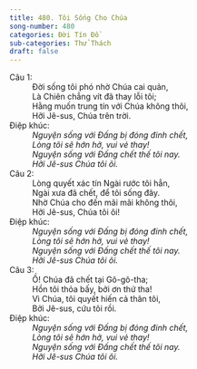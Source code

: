 ```yaml
---
title: 480. Tôi Sống Cho Chúa
song-number: 480
categories: Đời Tín Đồ
sub-categories: Thử Thách
draft: false
---
```

<dl><dt>Câu 1:</dt><dd data-verse="1">Đời sống tôi phó nhờ Chúa cai quản, <br/>Là Chiên chẳng vít đã thay lỗi tôi; <br/>Hằng muốn trung tín với Chúa không thôi, <br/>Hỡi Jê-sus, Chúa trên trời. </dd><dt>Điệp khúc:</dt><dd data-chorus="1"><em>Nguyện sống với Đấng bị đóng đinh chết, <br/>Lòng tôi sẽ hớn hở, vui vẻ thay! <br/>Nguyện sống với Đấng chết thế tôi nay. <br/>Hỡi Jê-sus Chúa tôi ôi. </em></dd><dt>Câu 2:</dt><dd data-verse="2">Lòng quyết xác tín Ngài rước tôi hẳn, <br/>Ngài xưa đã chết, để tôi sống đây. <br/>Nhờ Chúa cho đến mãi mãi không thôi, <br/>Hỡi Jê-sus, Chúa tôi ôi! </dd><dt>Điệp khúc:</dt><dd data-chorus="1"><em>Nguyện sống với Đấng bị đóng đinh chết, <br/>Lòng tôi sẽ hớn hở, vui vẻ thay! <br/>Nguyện sống với Đấng chết thế tôi nay. <br/>Hỡi Jê-sus Chúa tôi ôi. </em></dd><dt>Câu 3:</dt><dd data-verse="3">Ồ! Chúa đã chết tại Gô-gô-tha; <br/>Hồn tôi thỏa bấy, bởi ơn thứ tha! <br/>Vì Chúa, tôi quyết hiến cả thân tôi, <br/>Bởi Jê-sus, cứu tôi rồi. </dd><dt>Điệp khúc:</dt><dd data-chorus="1"><em>Nguyện sống với Đấng bị đóng đinh chết, <br/>Lòng tôi sẽ hớn hở, vui vẻ thay! <br/>Nguyện sống với Đấng chết thế tôi nay. <br/>Hỡi Jê-sus Chúa tôi ôi. </em></dd></dl>